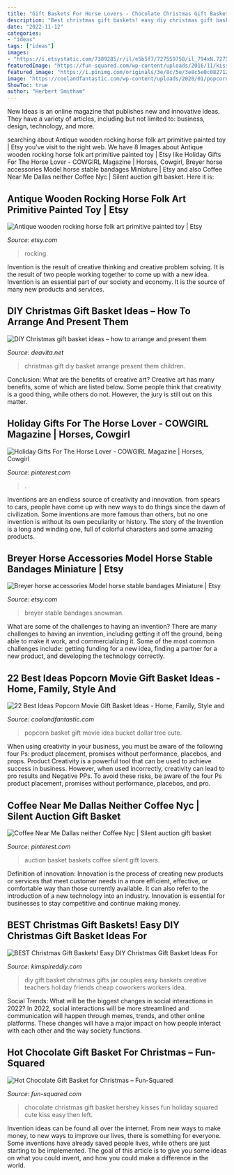 ```yaml
---
title: "Gift Baskets For Horse Lovers - Chocolate Christmas Gift Basket Hershey Kisses Fun Holiday Squared Cute Kiss Easy Then Left"
description: "Best christmas gift baskets! easy diy christmas gift basket ideas for"
date: "2022-11-12"
categories:
- "ideas"
tags: ["ideas"]
images:
- "https://i.etsystatic.com/7389285/r/il/e5b5f7/727559758/il_794xN.727559758_pup6.jpg"
featuredImage: "https://fun-squared.com/wp-content/uploads/2016/11/kisses-1.jpg"
featured_image: "https://i.pinimg.com/originals/3e/8c/5e/3e8c5e0c082712004281470d8a3d7333.jpg"
image: "https://coolandfantastic.com/wp-content/uploads/2020/01/popcorn-movie-gift-basket-ideas-inspirational-cute-idea-popcorn-bucket-dollar-tree-of-popcorn-movie-gift-basket-ideas-scaled.jpg"
ShowToc: true
author: "Herbert Smitham"
---
```



New Ideas is an online magazine that publishes new and innovative ideas. They have a variety of articles, including but not limited to: business, design, technology, and more.

	

		
searching about Antique wooden rocking horse folk art primitive painted toy | Etsy you've visit to the right web. We have 8 Images about Antique wooden rocking horse folk art primitive painted toy | Etsy like Holiday Gifts For The Horse Lover - COWGIRL Magazine | Horses, Cowgirl, Breyer horse accessories Model horse stable bandages Miniature | Etsy and also Coffee Near Me Dallas neither Coffee Nyc | Silent auction gift basket. Here it is:
		
    
## Antique Wooden Rocking Horse Folk Art Primitive Painted Toy | Etsy

<img loading=lazy src="https://i.etsystatic.com/7389285/r/il/e5b5f7/727559758/il_794xN.727559758_pup6.jpg" onerror="this.onerror=null;this.src='https://tse3.mm.bing.net/th?id=OIP.0yikkFnfpMGC7_mwPMXOgAHaLJ&amp;pid=15.1';" alt="Antique wooden rocking horse folk art primitive painted toy | Etsy">

_Source: etsy.com_

>rocking. 

	

Invention is the result of creative thinking and creative problem solving. It is the result of two people working together to come up with a new idea. Invention is an essential part of our society and economy. It is the source of many new products and services.

    
## DIY Christmas Gift Basket Ideas – How To Arrange And Present Them

<img loading=lazy src="https://deavita.net/wp-content/uploads/2018/12/super-cool-DIY-christmas-gift-ideas.jpg" onerror="this.onerror=null;this.src='https://tse4.mm.bing.net/th?id=OIP.tg15rGpB_oX8GkewdzX9hwHaLF&amp;pid=15.1';" alt="DIY Christmas gift basket ideas – how to arrange and present them">

_Source: deavita.net_

>christmas gift diy basket arrange present them children. 

	

Conclusion: What are the benefits of creative art?
Creative art has many benefits, some of which are listed below. Some people think that creativity is a good thing, while others do not. However, the jury is still out on this matter.

    
## Holiday Gifts For The Horse Lover - COWGIRL Magazine | Horses, Cowgirl

<img loading=lazy src="https://i.pinimg.com/originals/3e/8c/5e/3e8c5e0c082712004281470d8a3d7333.jpg" onerror="this.onerror=null;this.src='https://tse2.mm.bing.net/th?id=OIP.5V1o7rWvQgX8cNkSXZU0fwHaE8&amp;pid=15.1';" alt="Holiday Gifts For The Horse Lover - COWGIRL Magazine | Horses, Cowgirl">

_Source: pinterest.com_

>. 

	

Inventions are an endless source of creativity and innovation. from spears to cars, people have come up with new ways to do things since the dawn of civilization. Some inventions are more famous than others, but no one invention is without its own peculiarity or history. The story of the Invention is a long and winding one, full of colorful characters and some amazing products.

    
## Breyer Horse Accessories Model Horse Stable Bandages Miniature | Etsy

<img loading=lazy src="https://i.etsystatic.com/22333571/r/il/b17546/2189502046/il_1588xN.2189502046_1m6k.jpg" onerror="this.onerror=null;this.src='https://tse2.mm.bing.net/th?id=OIP.-rpVZnGL1udSN9r30ifDagHaJ4&amp;pid=15.1';" alt="Breyer horse accessories Model horse stable bandages Miniature | Etsy">

_Source: etsy.com_

>breyer stable bandages snowman. 

	

What are some of the challenges to having an invention?
There are many challenges to having an invention, including getting it off the ground, being able to make it work, and commercializing it. Some of the most common challenges include: getting funding for a new idea, finding a partner for a new product, and developing the technology correctly.

    
## 22 Best Ideas Popcorn Movie Gift Basket Ideas - Home, Family, Style And

<img loading=lazy src="https://coolandfantastic.com/wp-content/uploads/2020/01/popcorn-movie-gift-basket-ideas-inspirational-cute-idea-popcorn-bucket-dollar-tree-of-popcorn-movie-gift-basket-ideas-scaled.jpg" onerror="this.onerror=null;this.src='https://tse1.mm.bing.net/th?id=OIP.IbdgQ8k8jn9jfw2WCEhYvgHaNL&amp;pid=15.1';" alt="22 Best Ideas Popcorn Movie Gift Basket Ideas - Home, Family, Style and">

_Source: coolandfantastic.com_

>popcorn basket gift movie idea bucket dollar tree cute. 

	

When using creativity in your business, you must be aware of the following four Ps: product placement, promises without performance, placebos, and props. Product
Creativity is a powerful tool that can be used to achieve success in business. However, when used incorrectly, creativity can lead to pro results and Negative PPs. To avoid these risks, be aware of the four Ps product placement, promises without performance, placebos, and pro.

    
## Coffee Near Me Dallas Neither Coffee Nyc | Silent Auction Gift Basket

<img loading=lazy src="https://i.pinimg.com/originals/6f/de/94/6fde94d96559ba3e75a7b03a2f2bb145.jpg" onerror="this.onerror=null;this.src='https://tse4.mm.bing.net/th?id=OIP.KrehMAG5YzUUh_nH96WNIQHaJ4&amp;pid=15.1';" alt="Coffee Near Me Dallas neither Coffee Nyc | Silent auction gift basket">

_Source: pinterest.com_

>auction basket baskets coffee silent gift lovers. 

	

Definition of innovation:
Innovation is the process of creating new products or services that meet customer needs in a more efficient, effective, or comfortable way than those currently available. It can also refer to the introduction of a new technology into an industry. Innovation is essential for businesses to stay competitive and continue making money.

    
## BEST Christmas Gift Baskets! Easy DIY Christmas Gift Basket Ideas For

<img loading=lazy src="https://kimspireddiy.com/wp-content/uploads/2018/09/diy-gifts-in-a-jar-379329196.jpg" onerror="this.onerror=null;this.src='https://tse2.mm.bing.net/th?id=OIP.YCWWDpT3wdOTzZ6i1vrflQHaKe&amp;pid=15.1';" alt="BEST Christmas Gift Baskets! Easy DIY Christmas Gift Basket Ideas For">

_Source: kimspireddiy.com_

>diy gift basket christmas gifts jar couples easy baskets creative teachers holiday friends cheap coworkers workers idea. 

	

Social Trends: What will be the biggest changes in social interactions in 2022?
In 2022, social interactions will be more streamlined and communication will happen through memes, trends, and other online platforms. These changes will have a major impact on how people interact with each other and the way society functions.

    
## Hot Chocolate Gift Basket For Christmas – Fun-Squared

<img loading=lazy src="https://fun-squared.com/wp-content/uploads/2016/11/kisses-1.jpg" onerror="this.onerror=null;this.src='https://tse3.mm.bing.net/th?id=OIP.RwY66h0GqH9jpFB1uK4nDwHaLE&amp;pid=15.1';" alt="Hot Chocolate Gift Basket for Christmas – Fun-Squared">

_Source: fun-squared.com_

>chocolate christmas gift basket hershey kisses fun holiday squared cute kiss easy then left. 

	

Invention ideas can be found all over the internet. From new ways to make money, to new ways to improve our lives, there is something for everyone. Some inventions have already saved people lives, while others are just starting to be implemented. The goal of this article is to give you some ideas on what you could invent, and how you could make a difference in the world.

